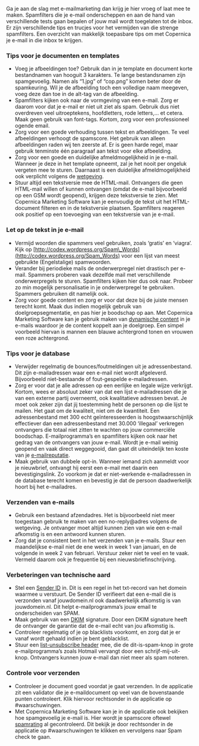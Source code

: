 Ga je aan de slag met e-mailmarketing dan krijg je hier vroeg of laat
mee te maken. Spamfilters die je e-mail onderscheppen en aan de hand van
verschillende tests gaan bepalen of jouw mail wordt toegelaten tot de
inbox. Er zijn verschillende tips en trucjes voor het vermijden van die
strenge spamfilters. Een overzicht van makkelijk toepasbare tips om met
Copernica je e-mail in die inbox te krijgen.

### Tips voor je documenten en templates

-   Voeg je afbeeldingen toe? Gebruik dan in je template en document
    korte bestandnamen van hooguit 3 karakters. Te lange bestandsnamen
    zijn spamgevoelig. Namen als “1.jpg” of “cop.png” komen beter door
    de spamkeuring. Wil je de afbeelding toch een volledige naam
    meegeven, voeg deze dan toe in de alt-tag van de afbeelding.
-   Spamfilters kijken ook naar de vormgeving van een e-mail. Zorg er
    daarom voor dat je e-mail er niet uit ziet als spam. Gebruik dus
    niet overdreven veel uitroeptekens, hoofdletters, rode letters,… et
    cetera. Maak geen gebruik van font-tags. Kortom, zorg voor een
    professioneel ogende email.
-   Zorg voor een goede verhouding tussen tekst en afbeeldingen. Te veel
    afbeeldingen verhoogt de spamscore. Het gebruik van alleen
    afbeeldingen raden wij ten zeerste af. Er is geen harde regel, maar
    gebruik tenminste één paragraaf aan tekst voor elke afbeelding.
-   Zorg voor een goede en duidelijke afmeldmogelijkheid in je e-mail.
    Wanneer je deze in het template opneemt, zal je het nooit per
    ongeluk vergeten mee te sturen. Daarnaast is een duidelijke
    afmeldmogelijkheid ook verplicht volgens de
    [wetgeving](./wetgeving.md).
-   Stuur altijd een tekstversie mee de HTML-mail. Ontvangers die geen
    HTML-mail willen of kunnen ontvangen (omdat de e-mail bijvoorbeeld
    op een GSM wordt geopend), krijgen deze tekstversie te zien. Met
    Copernica Marketing Software kan je eenvoudig de tekst uit het
    HTML-document filteren en in de tekstversie plaatsen. Spamfilters
    reageren ook positief op een toevoeging van een tekstversie van je
    e-mail.

### Let op de tekst in je e-mail

-   Vermijd woorden die spammers veel gebruiken, zoals ‘gratis’ en
    ‘viagra’. Kijk op
    [http://codex.wordpress.org/Spam\_Words](http://codex.wordpress.org/Spam_Words)
    voor een lijst van meest gebruikte (Engelstalige) spamwoorden.
-   Verander bij periodieke mails de onderwerpregel niet drastisch per
    e-mail. Spammers proberen vaak dezelfde mail met verschillende
    onderwerpregels te sturen. Spamfilters kijken hier dus ook naar.
    Probeer zo min mogelijk personalisatie in je onderwerpregel te
    gebruiken. Spammers gebruiken dit namelijk ook.
-   Zorg voor goede content en zorg er voor dat deze bij de juiste
    mensen terecht komt. Maak dus indien mogelijk gebruik van
    doelgroepsegmentatie, en pas hier je boodschap op aan. Met Copernica
    Marketing Software kan je gebruik maken van [dynamische
    content](./dynamische-content-varieer-de-inhoud-van-je-campagnes.md)
    in je e-mails waardoor je de content koppelt aan je doelgroep. Een
    simpel voorbeeld hiervan is mannen een blauwe achtergrond tonen en
    vrouwen een roze achtergrond.

### Tips voor je database

-   Verwijder regelmatig de bounces/foutmeldingen uit je
    adressenbestand. Dit zijn e-mailadressen waar een e-mail niet wordt
    afgeleverd. Bijvoorbeeld niet-bestaande of fout-gespelde
    e-mailadressen.
-   Zorg er voor dat je alle adressen op een eerlijke en legale wijze
    verkrijgt. Kortom, wees er absoluut zeker van dat een lijst
    e-mailadressen die je van een externe partij overneemt, ook
    kwalitatieve adressen bevat. Je moet ook zeker zijn dat jij
    toestemming hebt de personen op die lijst te mailen. Het gaat om de
    kwaliteit, niet om de kwantiteit. Een adressenbestand met 300 echt
    geïnteresseerden is hoogstwaarschijnlijk effectiever dan een
    adressenbestand met 30.000 ‘illegaal’ verkregen ontvangers die
    totaal niet zitten te wachten op jouw commerciële boodschap.
    E-mailprogramma’s en spamfilters kijken ook naar het gedrag van de
    ontvangers van jouw e-mail. Wordt je e-mail weinig geopend en vaak
    direct weggegooid, dan gaat dit uiteindelijk ten koste van je
    [e-mailreputatie](./e-mailreputatie-hoe-bouw-je-dit-op.md).
-   Maak gebruik van dubbele opt-in. Wanneer iemand zich aanmeldt voor
    je nieuwbrief, ontvangt hij eerst een e-mail met daarin een
    bevestigingslink. Zo voorkom je dat er niet-werkende e-mailadressen
    in de database terecht komen en bevestig je dat de persoon
    daadwerkelijk hoort bij het e-mailadres.

### Verzenden van e-mails

-   Gebruik een bestaand afzendadres. Het is bijvoorbeeld niet meer
    toegestaan gebruik te maken van een no-reply@adres volgens de
    wetgeving. Je ontvanger moet altijd kunnen zien van wie een e-mail
    afkomstig is en een antwoord kunnen sturen.
-   Zorg dat je consistent bent in het verzenden van je e-mails. Stuur
    een maandelijkse e-mail niet de ene week in week 1 van januari, en
    de volgende in week 2 van februari. Verstuur zeker niet te veel en
    te vaak. Vermeld daarom ook je frequentie bij een
    nieuwsbriefinschrijving.

### Verbeteringen van technische aard

-   Stel een [Sender ID](./sender-id-hoe-werkt-het-precies.md)
    in. Dit is een regel in het txt-record van het domein waarmee u
    verstuurt. De Sender ID verifieert dat een e-mail die is verzonden
    vanaf jouwdomein.nl ook daadwerkelijk afkomstig is van
    jouwdomein.nl. Dit helpt e-mailprogramma’s jouw email te
    onderscheiden van SPAM.
-   Maak gebruik van een
    [DKIM](./dkim-domainkey-identified-mail.md)
    signature. Door een DKIM signature heeft de ontvanger de garantie
    dat de e-mail echt van jou afkomstig is.
-   Controleer regelmatig of je op blacklists voorkomt, en zorg dat je
    er vanaf wordt gehaald indien je bent geblacklist.
-   Stuur een [list-unsubscribe
    header](./list-unsubscribe-header-een-reputatieverbeterende-e-mailheader.md)
    mee, die de dit-is-spam-knop in grote e-mailprogramma’s zoals
    Hotmail vervangt door een schrijf-mij-uit-knop. Ontvangers kunnen
    jouw e-mail dan niet meer als spam noteren.

### Controle voor verzenden

-   Controleer je document goed voordat je gaat verzenden. In de
    applicatie zit een validator die je e-maildocument op veel van de
    bovenstaande punten controleert. Klik hiervoor rechtsonder in de
    applicatie op \#waarschuwingen.
-   Met Copernica Marketing Software kan je in de applicatie ook
    bekijken hoe spamgevoelig je e-mail is. Hier wordt je spamscore
    oftewel
    [spamrating](./verlaag-je-spamrating-enkele-aandachtspunten.md)
    al gecontroleerd. Dit bekijk je door rechtsonder in de applicatie op
    \#waarschuwingen te klikken en vervolgens naar Spam check te gaan.


